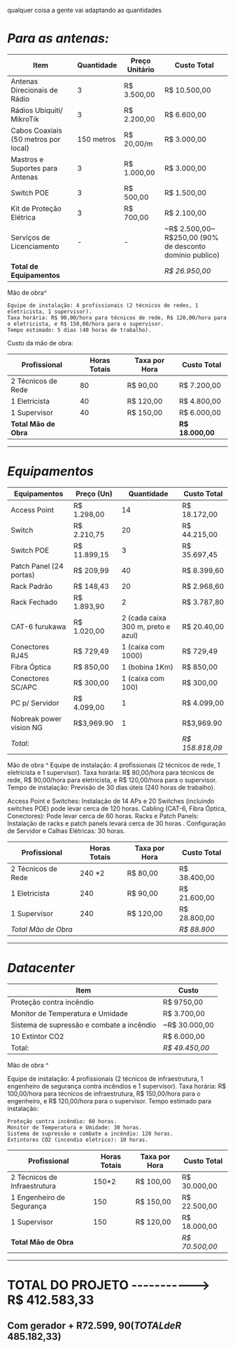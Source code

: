 qualquer coisa a gente vai adaptando as quantidades
 
# *Para as antenas:*

| Item                                 | Quantidade | Preço Unitário | Custo Total   |
|--------------------------------------|------------|----------------|---------------|
| Antenas Direcionais de Rádio         | 3          | R$ 3.500,00    | R$ 10.500,00  |
| Rádios Ubiquiti/ MikroTik            | 3          | R$ 2.200,00    | R$ 6.600,00   |
| Cabos Coaxiais (50 metros por local) | 150 metros | R$ 20,00/m     | R$ 3.000,00   |
| Mastros e Suportes para Antenas      | 3          | R$ 1.000,00    | R$ 3.000,00   |
| Switch POE                           | 3          | R$ 500,00      | R$ 1.500,00   |
| Kit de Proteção Elétrica             | 3          | R$ 700,00      | R$ 2.100,00   |
| Serviços de Licenciamento            | -          | -              | ~R$ 2.500,00~ R$250,00 (90% de desconto domínio publico)   |
| **Total de Equipamentos**            |            |                | *R$ 26.950,00* |

Mão de obra^


    Equipe de instalação: 4 profissionais (2 técnicos de redes, 1 eletricista, 1 supervisor).
    Taxa horária: R$ 90,00/hora para técnicos de rede, R$ 120,00/hora para o eletricista, e R$ 150,00/hora para o supervisor.
    Tempo estimado: 5 dias (40 horas de trabalho).

Custo da mão de obra:

| Profissional          | Horas Totais | Taxa por Hora | Custo Total    |
|-----------------------|--------------|---------------|----------------|
| 2 Técnicos de Rede     | 80           | R$ 90,00      | R$ 7.200,00    |
| 1 Eletricista          | 40           | R$ 120,00     | R$ 4.800,00    |
| 1 Supervisor           | 40           | R$ 150,00     | R$ 6.000,00    |
| **Total Mão de Obra**  |              |               | **R$ 18.000,00** |

---------------------------------------------------------------------------------------


# *Equipamentos*

| Equipamentos         | Preço (Un)  | Quantidade           | Custo Total    |
|------------------------|-------------|----------------------|----------------|
| Access Point           | R$ 1.298,00 |         14                   | R$ 18.172,00   |
| Switch                 | R$ 2.210,75 |          20                   | R$ 44.215,00   |
| Switch POE             | R$ 11.899,15|        3                    | R$ 35.697,45   |
| Patch Panel (24 portas)| R$ 209,99   |        40                   | R$ 8.399,60   |
| Rack Padrão            | R$ 148,43   |        20                   | R$ 2.968,60    |
| Rack Fechado           | R$ 1.893,90 |       2                    | R$ 3.787,80    |
| CAT-6 furukawa         | R$ 1.020,00 |        2 (cada caixa 300 m, preto e azul)| R$ 20.40,00    |
| Conectores RJ45        | R$ 729,49   |     1 (caixa com 1000)    | R$ 729,49      |
| Fibra Óptica           | R$ 850,00   |       1 (bobina 1Km)       | R$ 850,00      |
| Conectores SC/APC      | R$ 300,00   |     1 (caixa com 100)     | R$ 300,00      |
| PC p/ Servidor         | R$ 4.099,00 |          1                    | R$ 4.099,00    |
| Nobreak power vision NG | R$3,969.90 |      1                    | R$3,969.90    |
| *Total:*                             |                            |                | *R$ 158.818,09* |

Mão de obra ^
Equipe de instalação: 4 profissionais (2 técnicos de rede, 1 eletricista e 1 supervisor).
Taxa horária: R$ 80,00/hora para técnicos de rede, R$ 90,00/hora para eletricista, e R$ 120,00/hora para o supervisor.
Tempo de instalação: Previsão de 30 dias úteis (240 horas de trabalho).

Access Point e Switches: Instalação de 14 APs e 20 Switches (incluindo switches POE) pode levar cerca de 120 horas.
Cabling (CAT-6, Fibra Óptica, Conectores): Pode levar cerca de 60 horas.
Racks e Patch Panels: Instalação de racks e patch panels levará cerca de 30 horas .
Configuração de Servidor e Calhas Elétricas: 30 horas.

| Profissional          | Horas Totais | Taxa por Hora | Custo Total    |
|-----------------------|--------------|---------------|----------------|
| 2 Técnicos de Rede     | 240 *2        | R$ 80,00     | R$ 38.400,00   |
| 1 Eletricista          | 240           | R$ 90,00      | R$ 21.600,00    |
| 1 Supervisor           | 240           | R$ 120,00     | R$ 28.800,00   |
| *Total Mão de Obra*  |              |               | *R$ 88.800* |
-------------------------------------------------------------------------------------------

# *Datacenter*

| Item | Custo |
| --- | --- |
| Proteção contra incêndio | R$ 9750,00 |
| Monitor de Temperatura e Umidade | R$ 3.700,00 |
| Sistema de supressão e combate a incêndio | ~R$ 30.000,00 |
| 10 Extintor CO2  | R$ 6.000,00 
| Total: | *R$ 49.450,00* |

Mão de obra ^

Equipe de instalação: 4 profissionais (2 técnicos de infraestrutura, 1 engenheiro de segurança contra incêndios e 1 supervisor).
Taxa horária: R$ 100,00/hora para técnicos de infraestrutura, R$ 150,00/hora para o engenheiro, e R$ 120,00/hora para o supervisor.
Tempo estimado para instalação:

    Proteção contra incêndio: 60 horas.
    Monitor de Temperatura e Umidade: 30 horas.
    Sistema de supressão e combate a incêndio: 120 horas.
    Extintores CO2 (incendio elétrico): 10 horas.
  

| Profissional                | Horas Totais | Taxa por Hora | Custo Total    |
|-----------------------------|--------------|---------------|----------------|
| 2 Técnicos de Infraestrutura | 150*2           | R$ 100,00    | R$ 30.000,00   |
| 1 Engenheiro de Segurança    | 150           | R$ 150,00     | R$ 22.500,00   |
| 1 Supervisor                 | 150           | R$ 120,00     | R$ 18.000,00    |
| **Total Mão de Obra**        |              |               | *R$ 70.500,00* |

-------------------------------------------------------------------------------------------

# TOTAL DO PROJETO -----------> R$ 412.583,33

## Com gerador + R$72.599,90 (TOTAL de R$ 485.182,33)
